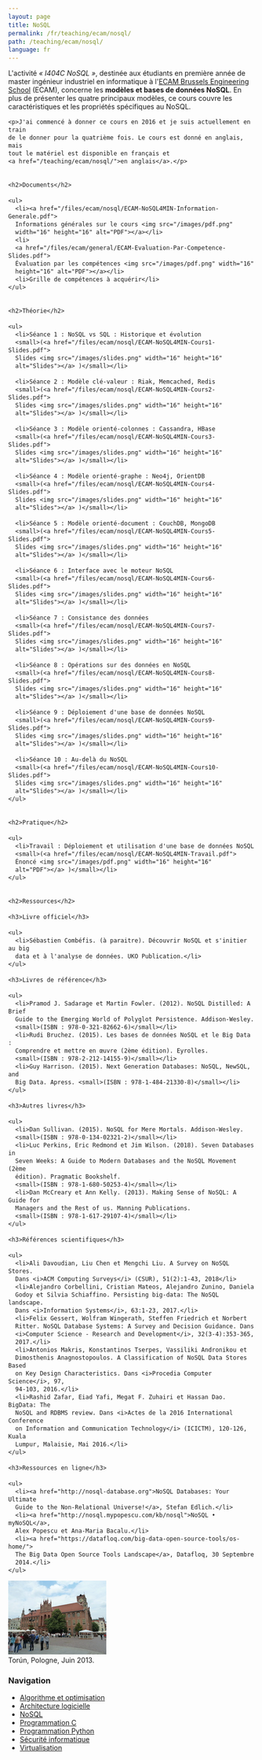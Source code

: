 ```yaml
---
layout: page
title: NoSQL
permalink: /fr/teaching/ecam/nosql/
path: /teaching/ecam/nosql/
language: fr
---
```


<div class="page-col-wrapper">
  <div class="page-col page-col-1">
    <p>L'activité <i>« I404C NoSQL »</i>, destinée aux étudiants en première
    année de master ingénieur industriel en informatique à
    l'<a href="https://www.vinci.be/fr-be/ecam">ECAM Brussels Engineering
    School</a> (ECAM), concerne les <b>modèles et bases de données NoSQL</b>.
    En plus de présenter les quatre principaux modèles, ce cours couvre les
    caractéristiques et les propriétés spécifiques au NoSQL.</p>

    <p>J'ai commencé à donner ce cours en 2016 et je suis actuellement en train
    de le donner pour la quatrième fois. Le cours est donné en anglais, mais
    tout le matériel est disponible en français et
    <a href="/teaching/ecam/nosql/">en anglais</a>.</p>


    <h2>Documents</h2>

    <ul>
      <li><a href="/files/ecam/nosql/ECAM-NoSQL4MIN-Information-Generale.pdf">
      Informations générales sur le cours <img src="/images/pdf.png"
      width="16" height="16" alt="PDF"></a></li>
      <li>
      <a href="/files/ecam/general/ECAM-Evaluation-Par-Competence-Slides.pdf">
      Évaluation par les compétences <img src="/images/pdf.png" width="16"
      height="16" alt="PDF"></a></li>
      <li>Grille de compétences à acquérir</li>
    </ul>


    <h2>Théorie</h2>

    <ul>
      <li>Séance 1 : NoSQL vs SQL : Historique et évolution
      <small>(<a href="/files/ecam/nosql/ECAM-NoSQL4MIN-Cours1-Slides.pdf">
      Slides <img src="/images/slides.png" width="16" height="16"
      alt="Slides"></a> )</small></li>

      <li>Séance 2 : Modèle clé-valeur : Riak, Memcached, Redis
      <small>(<a href="/files/ecam/nosql/ECAM-NoSQL4MIN-Cours2-Slides.pdf">
      Slides <img src="/images/slides.png" width="16" height="16"
      alt="Slides"></a> )</small></li>

      <li>Séance 3 : Modèle orienté-colonnes : Cassandra, HBase
      <small>(<a href="/files/ecam/nosql/ECAM-NoSQL4MIN-Cours3-Slides.pdf">
      Slides <img src="/images/slides.png" width="16" height="16"
      alt="Slides"></a> )</small></li>

      <li>Séance 4 : Modèle orienté-graphe : Neo4j, OrientDB
      <small>(<a href="/files/ecam/nosql/ECAM-NoSQL4MIN-Cours4-Slides.pdf">
      Slides <img src="/images/slides.png" width="16" height="16"
      alt="Slides"></a> )</small></li>

      <li>Séance 5 : Modèle orienté-document : CouchDB, MongoDB
      <small>(<a href="/files/ecam/nosql/ECAM-NoSQL4MIN-Cours5-Slides.pdf">
      Slides <img src="/images/slides.png" width="16" height="16"
      alt="Slides"></a> )</small></li>

      <li>Séance 6 : Interface avec le moteur NoSQL
      <small>(<a href="/files/ecam/nosql/ECAM-NoSQL4MIN-Cours6-Slides.pdf">
      Slides <img src="/images/slides.png" width="16" height="16"
      alt="Slides"></a> )</small></li>

      <li>Séance 7 : Consistance des données
      <small>(<a href="/files/ecam/nosql/ECAM-NoSQL4MIN-Cours7-Slides.pdf">
      Slides <img src="/images/slides.png" width="16" height="16"
      alt="Slides"></a> )</small></li>

      <li>Séance 8 : Opérations sur des données en NoSQL
      <small>(<a href="/files/ecam/nosql/ECAM-NoSQL4MIN-Cours8-Slides.pdf">
      Slides <img src="/images/slides.png" width="16" height="16"
      alt="Slides"></a> )</small></li>

      <li>Séance 9 : Déploiement d'une base de données NoSQL
      <small>(<a href="/files/ecam/nosql/ECAM-NoSQL4MIN-Cours9-Slides.pdf">
      Slides <img src="/images/slides.png" width="16" height="16"
      alt="Slides"></a> )</small></li>

      <li>Séance 10 : Au-delà du NoSQL
      <small>(<a href="/files/ecam/nosql/ECAM-NoSQL4MIN-Cours10-Slides.pdf">
      Slides <img src="/images/slides.png" width="16" height="16"
      alt="Slides"></a> )</small></li>
    </ul>


    <h2>Pratique</h2>

    <ul>
      <li>Travail : Déploiement et utilisation d'une base de données NoSQL
      <small>(<a href="/files/ecam/nosql/ECAM-NoSQL4MIN-Travail.pdf">
      Énoncé <img src="/images/pdf.png" width="16" height="16"
      alt="PDF"></a> )</small></li>
    </ul>


    <h2>Ressources</h2>

    <h3>Livre officiel</h3>

    <ul>
      <li>Sébastien Combéfis. (à paraitre). Découvrir NoSQL et s'initier au big
      data et à l'analyse de données. UKO Publication.</li>
    </ul>

    <h3>Livres de référence</h3>

    <ul>
      <li>Pramod J. Sadarage et Martin Fowler. (2012). NoSQL Distilled: A Brief
      Guide to the Emerging World of Polyglot Persistence. Addison-Wesley.
      <small>(ISBN : 978-0-321-82662-6)</small></li>
      <li>Rudi Bruchez. (2015). Les bases de données NoSQL et le Big Data : 
      Comprendre et mettre en œuvre (2ème édition). Eyrolles.
      <small>(ISBN : 978-2-212-14155-9)</small></li>
      <li>Guy Harrison. (2015). Next Generation Databases: NoSQL, NewSQL, and
      Big Data. Apress. <small>(ISBN : 978-1-484-21330-8)</small></li>
    </ul>

    <h3>Autres livres</h3>

    <ul>
      <li>Dan Sullivan. (2015). NoSQL for Mere Mortals. Addison-Wesley.
      <small>(ISBN : 978-0-134-02321-2)</small></li>
      <li>Luc Perkins, Eric Redmond et Jim Wilson. (2018). Seven Databases in
      Seven Weeks: A Guide to Modern Databases and the NoSQL Movement (2ème
      édition). Pragmatic Bookshelf.
      <small>(ISBN : 978-1-680-50253-4)</small></li>
      <li>Dan McCreary et Ann Kelly. (2013). Making Sense of NoSQL: A Guide for
      Managers and the Rest of us. Manning Publications.
      <small>(ISBN : 978-1-617-29107-4)</small></li>
    </ul>

    <h3>Références scientifiques</h3>

    <ul>
      <li>Ali Davoudian, Liu Chen et Mengchi Liu. A Survey on NoSQL Stores. 
      Dans <i>ACM Computing Surveys</i> (CSUR), 51(2):1-43, 2018</li>
      <li>Alejandro Corbellini, Cristian Mateos, Alejandro Zunino, Daniela 
      Godoy et Silvia Schiaffino. Persisting big-data: The NoSQL landscape. 
      Dans <i>Information Systems</i>, 63:1-23, 2017.</li>
      <li>Felix Gessert, Wolfram Wingerath, Steffen Friedrich et Norbert 
      Ritter. NoSQL Database Systems: A Survey and Decision Guidance. Dans
      <i>Computer Science - Research and Development</i>, 32(3-4):353-365, 
      2017.</li>
      <li>Antonios Makris, Konstantinos Tserpes, Vassiliki Andronikou et 
      Dimosthenis Anagnostopoulos. A Classification of NoSQL Data Stores Based
      on Key Design Characteristics. Dans <i>Procedia Computer Science</i>, 97,
      94-103, 2016.</li>
      <li>Rashid Zafar, Eiad Yafi, Megat F. Zuhairi et Hassan Dao. BigData: The
      NoSQL and RDBMS review. Dans <i>Actes de la 2016 International Conference
      on Information and Communication Technology</i> (ICICTM), 120-126, Kuala
      Lumpur, Malaisie, Mai 2016.</li>
    </ul>

    <h3>Ressources en ligne</h3>

    <ul>
      <li><a href="http://nosql-database.org">NoSQL Databases: Your Ultimate
      Guide to the Non-Relational Universe!</a>, Stefan Edlich.</li>
      <li><a href="http://nosql.mypopescu.com/kb/nosql">NoSQL • myNoSQL</a>, 
      Alex Popescu et Ana-Maria Bacalu.</li>
      <li><a href="https://datafloq.com/big-data-open-source-tools/os-home/">
      The Big Data Open Source Tools Landscape</a>, Datafloq, 30 Septembre
      2014.</li>
    </ul>
  </div>
  <div class="page-col page-col-2">
    <p><img src="/images/torun.jpg" alt="Torún, Pologne, Juin
    2013." width="200" height="150"><br>
    Torún, Pologne, Juin 2013.</p>
    <h3>Navigation</h3>
    <ul class="navigation">
      <li><a href="/fr/teaching/ecam/algopti/">Algorithme et
      optimisation</a></li>
      <li><a href="/fr/teaching/ecam/softarch/">Architecture logicielle</a></li>
      <li><a href="/fr/teaching/ecam/nosql/">NoSQL</a></li>
      <li><a href="/fr/teaching/ecam/c/">Programmation C</a></li>
      <li><a href="/fr/teaching/ecam/python/">Programmation Python</a></li>
      <li><a href="/fr/teaching/ecam/security/">Sécurité informatique</a></li>
      <li><a href="/fr/teaching/ecam/virtualisation/">Virtualisation</a></li>
    </ul>
  </div>
</div>
